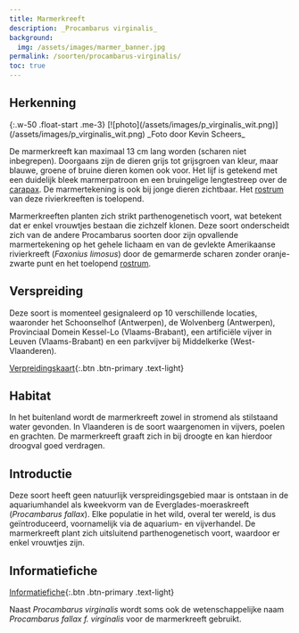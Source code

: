 ```yaml
---
title: Marmerkreeft
description: _Procambarus virginalis_
background:
  img: /assets/images/marmer_banner.jpg
permalink: /soorten/procambarus-virginalis/
toc: true
---
```


## Herkenning

<div class="clearfix" markdown="1">
{:.w-50 .float-start .me-3}
[![photo](/assets/images/p_virginalis_wit.png)](/assets/images/p_virginalis_wit.png)
_Foto door Kevin Scheers_

De marmerkreeft kan maximaal 13 cm lang worden (scharen niet inbegrepen). Doorgaans zijn de dieren grijs tot grijsgroen van kleur, maar blauwe, groene of bruine dieren komen ook voor. Het lijf is getekend met een duidelijk bleek marmerpatroon en een bruingelige lengtestreep over de [carapax](/determinatie/). De marmertekening is ook bij jonge dieren zichtbaar. Het [rostrum](/determinatie/) van deze rivierkreeften is toelopend.

Marmerkreeften planten zich strikt parthenogenetisch voort, wat betekent dat er enkel vrouwtjes bestaan die zichzelf klonen. Deze soort onderscheidt zich van de andere Procambarus soorten door zijn opvallende marmertekening op het gehele lichaam en van de gevlekte Amerikaanse rivierkreeft (_Faxonius limosus_) door de gemarmerde scharen zonder oranje-zwarte punt en het toelopend [rostrum](/determinatie/).
</div>

## Verspreiding

Deze soort is momenteel gesignaleerd op 10 verschillende locaties, waaronder het Schoonselhof (Antwerpen), de Wolvenberg (Antwerpen), Provinciaal Domein Kessel-Lo (Vlaams-Brabant), een artificiële vijver in Leuven (Vlaams-Brabant) en een parkvijver bij Middelkerke (West-Vlaanderen).

[Verpreidingskaart](/kaart/){:.btn .btn-primary .text-light}

## Habitat

In het buitenland wordt de marmerkreeft zowel in stromend als stilstaand water gevonden. In Vlaanderen is de soort waargenomen in vijvers, poelen en grachten. De marmerkreeft graaft zich in bij droogte en kan hierdoor droogval goed verdragen.

## Introductie

Deze soort heeft geen natuurlijk verspreidingsgebied maar is ontstaan in de aquariumhandel als kweekvorm van de Everglades-moeraskreeft (_Procambarus fallax_). Elke populatie in het wild, overal ter wereld, is dus geïntroduceerd, voornamelijk via de aquarium- en vijverhandel. De marmerkreeft plant zich uitsluitend parthenogenetisch voort, waardoor er enkel vrouwtjes zijn.

## Informatiefiche

[Informatiefiche](https://www.iasregulation.be/772/download){:.btn .btn-primary .text-light}

Naast _Procambarus virginalis_ wordt soms ook de wetenschappelijke naam _Procambarus fallax f. virginalis_ voor de marmerkreeft gebruikt.
